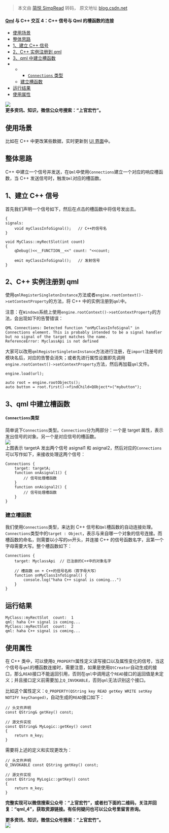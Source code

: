 > 本文由 [简悦 SimpRead](http://ksria.com/simpread/) 转码， 原文地址 [blog.csdn.net](https://blog.csdn.net/tanxuan231/article/details/124990316)

#### [Qml](https://so.csdn.net/so/search?q=Qml&spm=1001.2101.3001.7020) 与 C++ 交互 4：C++ 信号与 Qml 的槽函数的连接

*   [使用场景](#_7)
*   [整体思路](#_11)
*   [1、建立 C++ 信号](#1C_15)
*   [2、C++ 实例注册到 qml](#2Cqml_33)
*   [3、qml 中建立槽函数](#3qml_53)
*   *   *   [`Connections` 类型](#Connections_54)
    *   [建立槽函数](#_69)
*   [运行结果](#_82)
*   [使用属性](#_91)

![](https://i-blog.csdnimg.cn/blog_migrate/7c46db91d836c7d24ea25e7c36313bab.png)  
**更多资讯、知识，微信公众号搜索：“上官宏竹”。**

使用场景
----

比如在 C++ 中更改某些数据，实时更新到 [UI 界面](https://so.csdn.net/so/search?q=UI%E7%95%8C%E9%9D%A2&spm=1001.2101.3001.7020)中。

整体思路
----

C++ 中建立一个信号并发送，在`Qml`中使用`Connections`建立一个对应的响应槽函数，当 C++ 发送信号时，触发`Qml`对应的槽函数。

1、建立 C++ 信号
-----------

首先我们声明一个信号如下，然后在点击的槽函数中将信号发出去。

```
{
signals:
    void myClassInfoSignal();	// C++的信号名
}

void MyClass::myRectSlot(int count)
{
    qDebug()<<__FUNCTION__<<" count: "<<count;

    emit myClassInfoSignal();	// 发射信号
}

```

2、C++ 实例注册到 qml
---------------

使用`qmlRegisterSingletonInstance`方法或者`engine.rootContext()->setContextProperty`的方法，将 C++ 中的实例注册到`qml`中。

注意：在`Windows`系统上使用`engine.rootContext()->setContextProperty`的方法，会出现如下的告警错误：

```
QML Connections: Detected function "onMyClassInfoSignal" in Connections element. This is probably intended to be a signal handler but no signal of the target matches the name.
ReferenceError: MyclassApi is not defined

```

大家可以改用`qmlRegisterSingletonInstance`方法进行注册，在`import`注册号的模块名后，对应的告警会消失；或者先进行属性设置即先调用`engine.rootContext()->setContextProperty`方法，然后再加载`qml`文件。

```
engine.load(url);

auto root = engine.rootObjects();
auto button = root.first()->findChild<QObject*>("mybutton");

```

3、qml 中建立槽函数
------------

#### `Connections`类型

简单说下`Connections`类型。`Connections`分为两部分：一个是 target 属性，表示发出信号的对象。另一个是对应信号的槽函数。  
![](https://i-blog.csdnimg.cn/blog_migrate/bae81a15e1574c9d2834e88b216c1d8a.png#pic_center)  
上图表示 targetA 发出两个信号 asignal1 和 asignal2，然后对应的`Connections`可以写作如下，来接收处理这两个信号：

```
Connections {
	target: targetA;
	function onAsignal1() {
		// 信号处理槽函数
	}
	function onAsignal2() {
		// 信号处理槽函数
	}	
}

```

### 建立槽函数

我们使用`Connections`类型，来达到 C++ 信号和`Qml`槽函数的自动连接处理。`Connections`类型中的`target : Object`，表示与来自哪一个对象的信号连接。而槽函数的命名，则需要以小写的`on`开头，并连接 C++ 的信号函数名字，且第一个字母需要大写。整个槽函数如下：

```
Connections {
	target: MyclassApi	// 已注册的C++中的对象名字

	// 槽函数 on + C++的信号名称（首字母大写）
	function onMyClassInfoSignal() {
		console.log("haha C++ signal is coming...")
	}
}

```

运行结果
----

```
MyClass::myRectSlot  count:  1
qml: haha C++ signal is coming...
MyClass::myRectSlot  count:  2
qml: haha C++ signal is coming...

```

使用属性
----

在 C++ 类中，可以使用`Q_PROPERTY`属性定义读写接口以及属性变化的信号，当这个信号与`qml`的槽函数连接时，需要注意，如果是使用`QtCreator`自动生成的接口，那么`READ`接口不能返回引用，否则在`qml`中调用这个`READ`接口的返回值是未定义；并且接口定义前需要加上`Q_INVOKABLE`，否则`qml`无法识别这个接口。

比如这个属性定义：`Q_PROPERTY(QString key READ getKey WRITE setKey NOTIFY keyChanged)`，自动生成的`READ`接口如下：

```
// 头文件声明
const QString& getKey() const;

// 源文件实现
const QString& MyLogic::getKey() const
{
    return m_key;
}

```

需要将上述的定义和实现更改为：

```
// 头文件声明
Q_INVOKABLE const QString getKey() const;

// 源文件实现
const QString MyLogic::getKey() const
{
    return m_key;
}

```

**完整实现可以微信搜索公众号：“上官宏竹”，或者扫下面的二维码，关注并回复：“qml_4”，获取资源链接。有任何疑问也可以公众号里留言咨询。**

**更多资讯、知识，微信公众号搜索：“上官宏竹”。**  
![](https://i-blog.csdnimg.cn/blog_migrate/8c92ddb002e7e9ed74583c572b6f6bbe.png)